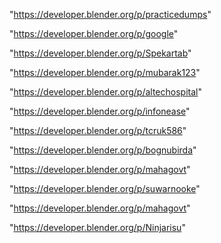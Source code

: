 "https://developer.blender.org/p/practicedumps"

"https://developer.blender.org/p/google"

"https://developer.blender.org/p/Spekartab"

"https://developer.blender.org/p/mubarak123"

"https://developer.blender.org/p/altechospital"

"https://developer.blender.org/p/infonease"

"https://developer.blender.org/p/tcruk586"

"https://developer.blender.org/p/bognubirda"

"https://developer.blender.org/p/mahagovt"

"https://developer.blender.org/p/suwarnooke"

 
"https://developer.blender.org/p/mahagovt"


"https://developer.blender.org/p/Ninjarisu"


 
